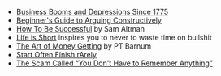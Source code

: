 - [Business Booms and Depressions Since 1775](https://fraser.stlouisfed.org/title/business-booms-depressions-since-1775-145)
- [Beginner's Guide to Arguing Constructively](https://liamrosen.com/arguments.html)
- [How To Be Successful](https://blog.samaltman.com/how-to-be-successful) by Sam Altman
- [Life is Short](http://paulgraham.com/vb.html) inspires you to never to waste time on bullshit
- [The Art of Money Getting](https://www.gutenberg.org/files/8581/8581-h/8581-h.htm) by PT Barnum
- [Start Often Finish rArely](https://tilde.town/~dozens/sofa/)
- [The Scam Called “You Don't Have to Remember Anything”](https://zettelkasten.de/posts/the-scam-called-you-dont-have-to-remember-anything/)
